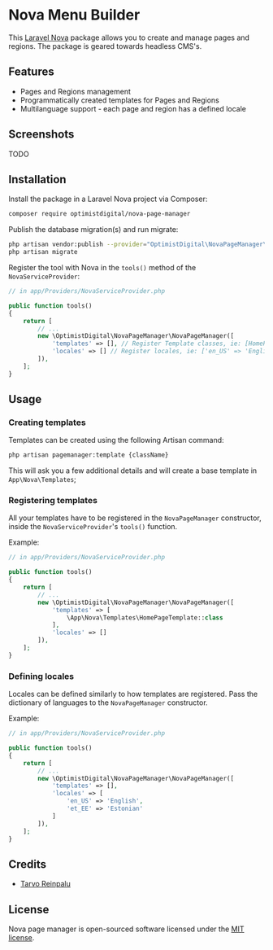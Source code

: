 # Nova Menu Builder

This [Laravel Nova](https://nova.laravel.com) package allows you to create and manage pages and regions. The package is geared towards headless CMS's.

## Features

- Pages and Regions management
- Programmatically created templates for Pages and Regions
- Multilanguage support - each page and region has a defined locale

## Screenshots

TODO

## Installation

Install the package in a Laravel Nova project via Composer:

```bash
composer require optimistdigital/nova-page-manager
```

Publish the database migration(s) and run migrate:

```bash
php artisan vendor:publish --provider="OptimistDigital\NovaPageManager\ToolServiceProvider" --tag="migrations"
php artisan migrate
```

Register the tool with Nova in the `tools()` method of the `NovaServiceProvider`:

```php
// in app/Providers/NovaServiceProvider.php

public function tools()
{
    return [
        // ...
        new \OptimistDigital\NovaPageManager\NovaPageManager([
            'templates' => [], // Register Template classes, ie: [HomePageTemplate::class]
            'locales' => [] // Register locales, ie: ['en_US' => 'English']
        ]),
    ];
}
```

## Usage

### Creating templates

Templates can be created using the following Artisan command:

```bash
php artisan pagemanager:template {className}
```

This will ask you a few additional details and will create a base template in `App\Nova\Templates`;

### Registering templates

All your templates have to be registered in the `NovaPageManager` constructor, inside the `NovaServiceProvider`'s `tools()` function.

Example:

```php
// in app/Providers/NovaServiceProvider.php

public function tools()
{
    return [
        // ...
        new \OptimistDigital\NovaPageManager\NovaPageManager([
            'templates' => [
                \App\Nova\Templates\HomePageTemplate::class
            ],
            'locales' => []
        ]),
    ];
}
```

### Defining locales

Locales can be defined similarly to how templates are registered. Pass the dictionary of languages to the `NovaPageManager` constructor.

Example:

```php
// in app/Providers/NovaServiceProvider.php

public function tools()
{
    return [
        // ...
        new \OptimistDigital\NovaPageManager\NovaPageManager([
            'templates' => [],
            'locales' => [
                'en_US' => 'English',
                'et_EE' => 'Estonian'
            ]
        ]),
    ];
}
```

## Credits

- [Tarvo Reinpalu](https://github.com/Tarpsvo)

## License

Nova page manager is open-sourced software licensed under the [MIT license](LICENSE.md).
